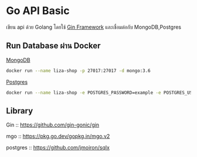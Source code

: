# Go API Basic
เขียน api ด้วย Golang โดยใช้ [Gin Framework](https://github.com/gin-gonic/gin)
 และเชื่อมต่อกับ MongoDB,Postgres

 ## Run Database ผ่าน Docker
[MongoDB](https://hub.docker.com/_/mongo)
```sh
docker run --name liza-shop -p 27017:27017 -d mongo:3.6
```
[Postgres](https://hub.docker.com/_/postgres)
```sh
docker run --name liza-shop -e POSTGRES_PASSWORD=example -e POSTGRES_USER=admin -e POSTGRES_DB=liza -p 5433:5432 -d postgres:11
```

## Library
Gin :: https://github.com/gin-gonic/gin

mgo :: https://pkg.go.dev/gopkg.in/mgo.v2

postgres :: https://github.com/jmoiron/sqlx